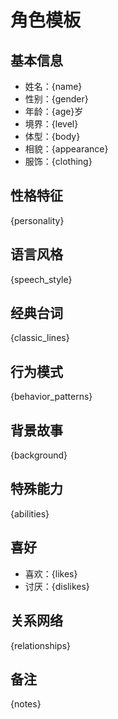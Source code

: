 # 角色模板

## 基本信息
- 姓名：{name}
- 性别：{gender}
- 年龄：{age}岁
- 境界：{level}
- 体型：{body}
- 相貌：{appearance}
- 服饰：{clothing}

## 性格特征
{personality}

## 语言风格
{speech_style}

## 经典台词
{classic_lines}

## 行为模式
{behavior_patterns}

## 背景故事
{background}

## 特殊能力
{abilities}

## 喜好
- 喜欢：{likes}
- 讨厌：{dislikes}

## 关系网络
{relationships}

## 备注
{notes} 